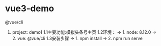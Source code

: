 # vue3-demo
@vue/cli
1. project: demo1
   1.1主要功能:模拟头条号主页
   1.2环境：
    -> 1. node: 8.12.0
    -> 2. vue: @vue/cli
   1.3安装步骤
    -> 1. npm install
    -> 2. npm run serve
